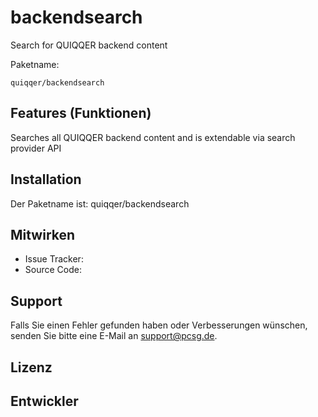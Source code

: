 backendsearch
========

Search for QUIQQER backend content

Paketname:

    quiqqer/backendsearch


Features (Funktionen)
--------
Searches all QUIQQER backend content and is extendable via search provider API

Installation
------------

Der Paketname ist: quiqqer/backendsearch


Mitwirken
----------

- Issue Tracker: 
- Source Code: 


Support
-------

Falls Sie einen Fehler gefunden haben oder Verbesserungen wünschen,
senden Sie bitte eine E-Mail an support@pcsg.de.


Lizenz
-------


Entwickler
--------
